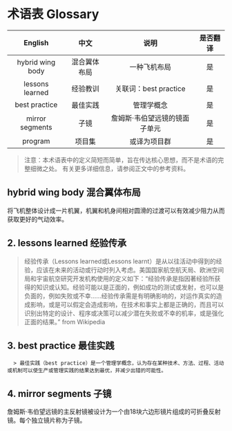 # 术语表 Glossary

|     English      |     中文     |             说明              | 是否翻译 |
| :--------------: | :----------: | :---------------------------: | :------: |
| hybrid wing body | 混合翼体布局 |         一种飞机布局          |    是    |
| lessons learned  |   经验教训   |     关联词：best practice     |    是    |
|  best practice   |   最佳实践   |          管理学概念           |    是    |
| mirror segments  |     子镜     | 詹姆斯·韦伯望远镜的镜面子单元 |    是    |
|     program      |    项目集    |         或译为项目群          |    是    |


> 注意：本术语表中的定义简短而简单，旨在传达核心思想，而不是术语的完整细微之处。 有关更多详细信息，请参阅正文中的参考资料。

## hybrid wing body 混合翼体布局

   将飞机整体设计成一片机翼，机翼和机身间相对圆滑的过渡可以有效减少阻力从而获取更好的气动效率。

## 2. lessons learned 经验传承

   > 经验传承（Lessons learned或Lessons learnt）是从以往活动中得到的经验，应该在未来的活动或行动时列入考虑。美国国家航空航天局、欧洲空间局和宇宙航空研究开发机构使用的定义如下：“经验传承是指因著经验所获得的知识或认知。经验可能以是正面的，例如成功的测试或发射，也可以是负面的，例如失败或不幸……经验传承需是有明确影响的，对运作真实的造成影响，或是可以假定会造成影响，在技术和事实上都是正确的，而且可以识别出特定的设计、程序或决策可以减少潜在失败或不幸的机率，或是强化正面的结果。” from Wikipedia

## 3. best practice 最佳实践

      > 最佳实践（best practice）是一个管理学概念，认为存在某种技术、方法、过程、活动或机制可以使生产或管理实践的结果达到最优，并减少出错的可能性。

## 4. mirror segments 子镜

   詹姆斯·韦伯望远镜的主反射镜被设计为一个由18块六边形镜片组成的可折叠反射镜。每个独立镜片称为子镜。
